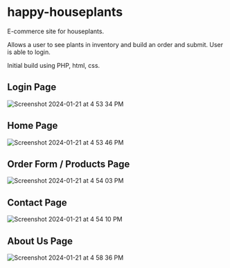 # happy-houseplants
E-commerce site for houseplants.

Allows a user to see plants in inventory and build an order and submit.
User is able to login.

Initial build using PHP, html, css.

## Login Page

![Screenshot 2024-01-21 at 4 53 34 PM](https://github.com/jschleehauf/happy-houseplants/assets/49009002/8c960284-ea0a-44c1-aabe-d44cf7ea6b80)

## Home Page
![Screenshot 2024-01-21 at 4 53 46 PM](https://github.com/jschleehauf/happy-houseplants/assets/49009002/6f4c842b-cc45-4ef6-aa37-68c4ef4aa317)

## Order Form / Products Page
![Screenshot 2024-01-21 at 4 54 03 PM](https://github.com/jschleehauf/happy-houseplants/assets/49009002/c04aaefb-27af-4cbc-ae0a-ac6e29d5ef60)

## Contact Page
![Screenshot 2024-01-21 at 4 54 10 PM](https://github.com/jschleehauf/happy-houseplants/assets/49009002/c44b9e90-a9dc-4d3d-93eb-634e23940dcd)

## About Us Page
![Screenshot 2024-01-21 at 4 58 36 PM](https://github.com/jschleehauf/happy-houseplants/assets/49009002/552b4760-bc8e-468a-b96f-b1ab1bcede65)

